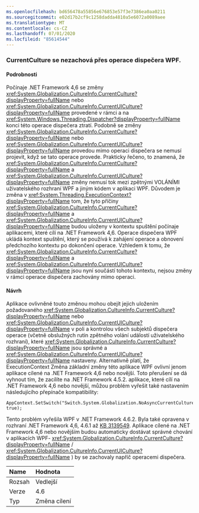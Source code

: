 ```yaml
---
ms.openlocfilehash: bd656478a55856e676853e57f3e7386ea0aa0211
ms.sourcegitcommit: e02d17b2cf9c1258dadda4810a5e6072a0089aee
ms.translationtype: MT
ms.contentlocale: cs-CZ
ms.lasthandoff: 07/01/2020
ms.locfileid: "85614544"
---
```

### <a name="currentculture-is-not-preserved-across-wpf-dispatcher-operations"></a>CurrentCulture se nezachová přes operace dispečera WPF.

#### <a name="details"></a>Podrobnosti

Počínaje .NET Framework 4,6 se změny <xref:System.Globalization.CultureInfo.CurrentCulture?displayProperty=fullName> nebo <xref:System.Globalization.CultureInfo.CurrentUICulture?displayProperty=fullName> provedené v rámci a na <xref:System.Windows.Threading.Dispatcher?displayProperty=fullName> konci této operace dispečera ztratí. Podobně se změny <xref:System.Globalization.CultureInfo.CurrentCulture?displayProperty=fullName> nebo <xref:System.Globalization.CultureInfo.CurrentUICulture?displayProperty=fullName> provedou mimo operaci dispečera se nemusí projevit, když se tato operace provede. Prakticky řečeno, to znamená, že <xref:System.Globalization.CultureInfo.CurrentCulture?displayProperty=fullName> a <xref:System.Globalization.CultureInfo.CurrentUICulture?displayProperty=fullName> změny nemusí tok mezi zpětnými VOLÁNÍMI uživatelského rozhraní WPF a jiným kódem v aplikaci WPF. Důvodem je změna v <xref:System.Threading.ExecutionContext?displayProperty=fullName> tom, že tyto příčiny <xref:System.Globalization.CultureInfo.CurrentCulture?displayProperty=fullName> a <xref:System.Globalization.CultureInfo.CurrentUICulture?displayProperty=fullName> budou uloženy v kontextu spuštění počínaje aplikacemi, které cílí na .NET Framework 4,6. Operace dispečera WPF ukládá kontext spuštění, který se používá k zahájení operace a obnovení předchozího kontextu po dokončení operace. Vzhledem k tomu, že <xref:System.Globalization.CultureInfo.CurrentCulture?displayProperty=fullName> a <xref:System.Globalization.CultureInfo.CurrentUICulture?displayProperty=fullName> jsou nyní součástí tohoto kontextu, nejsou změny v rámci operace dispečera zachovány mimo operaci.

#### <a name="suggestion"></a>Návrh

Aplikace ovlivněné touto změnou mohou obejít jejich uložením požadovaného <xref:System.Globalization.CultureInfo.CurrentCulture?displayProperty=fullName> nebo <xref:System.Globalization.CultureInfo.CurrentUICulture?displayProperty=fullName> v poli a kontrolou všech subjektů dispečera operace (včetně obslužných rutin zpětného volání událostí uživatelského rozhraní), které <xref:System.Globalization.CultureInfo.CurrentCulture?displayProperty=fullName> jsou správné a <xref:System.Globalization.CultureInfo.CurrentUICulture?displayProperty=fullName> nastaveny. Alternativně platí, že ExecutionContext Změna základní změny této aplikace WPF ovlivní jenom aplikace cílené na .NET Framework 4,6 nebo novější. Toto přerušení se dá vyhnout tím, že zacílíte na .NET Framework 4.5.2. aplikace, které cílí na .NET Framework 4,6 nebo novější, můžou problém vyřešit také nastavením následujícího přepínače kompatibility:

<pre><code class="lang-csharp">AppContext.SetSwitch(&quot;Switch.System.Globalization.NoAsyncCurrentCulture&quot;, true);&#13;&#10;</code></pre>

Tento problém vyřešila WPF v .NET Framework 4.6.2. Byla také opravena v rozhraní .NET Framework 4,6, 4.6.1 až [KB 3139549](https://support.microsoft.com/kb/3139549). Aplikace cílené na .NET Framework 4,6 nebo novějším budou automaticky dostávat správné chování v aplikacích WPF- <xref:System.Globalization.CultureInfo.CurrentCulture?displayProperty=fullName> / <xref:System.Globalization.CultureInfo.CurrentUICulture?displayProperty=fullName> ) by se zachovaly napříč operacemi dispečera.

| Name    | Hodnota       |
|:--------|:------------|
| Rozsah   | Vedlejší       |
| Verze | 4.6         |
| Typ    | Změna cílení |
